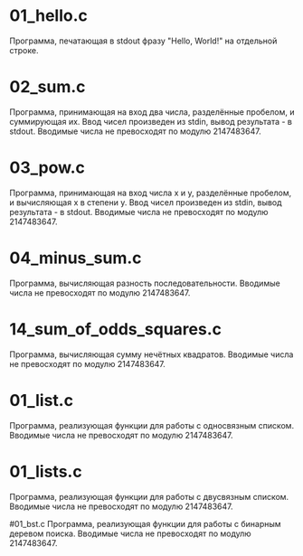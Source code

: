 # 01_hello.c
Программа, печатающая в stdout фразу "Hello, World!" на отдельной строке.

# 02_sum.c
Программа, принимающая на вход два числа, разделённые пробелом, и суммирующая их. Ввод чисел произведен из stdin, вывод результата - в stdout. Вводимые числа не превосходят по модулю 2147483647.

# 03_pow.c
Программа, принимающая на вход числа x и y, разделённые пробелом, и вычисляющая x в степени y. Ввод чисел произведен из stdin, вывод результата - в stdout. Вводимые числа не превосходят по модулю 2147483647.

# 04_minus_sum.c
Программа, вычисляющая разность последовательности. Вводимые числа не превосходят по модулю 2147483647.

# 14_sum_of_odds_squares.c
Программа, вычисляющая сумму нечётных квадратов. Вводимые числа не превосходят по модулю 2147483647.

# 01_list.c
Программа, реализующая функции для работы с односвязным списком. Вводимые числа не превосходят по модулю 2147483647.

# 01_lists.c
Программа, реализующая функции для работы с двусвязным списком. Вводимые числа не превосходят по модулю 2147483647.

#01_bst.c
Программа, реализующая функции для работы с бинарным деревом поиска. Вводимые числа не превосходят по модулю 2147483647.
